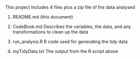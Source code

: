 This project includes 4 files plus a zip file of the data analysed

1. README.md (this document)

2. CodeBook.md 
   Describes the variables, the data, and any transformations to clean up the data 

3. run_analysis.R
   R code used for generating the tidy data

4. myTidyData.txt 
   The output from the R script above 

